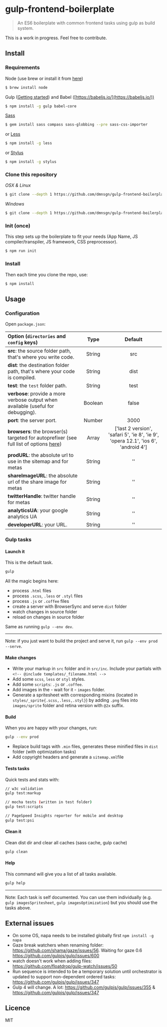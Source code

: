 gulp-frontend-boilerplate
=========================

> An ES6 boilerplate with common frontend tasks using gulp as build system.

This is a work in progress. Feel free to contribute.


## Install
### Requirements

Node (use brew or install it from [here](http://nodejs.org/download/))

```bash
$ brew install node
```

Gulp ([Getting started](https://github.com/gulpjs/gulp/blob/master/docs/getting-started.md#getting-started)) and Babel ([https://babeljs.io/](https://babeljs.io/))

```bash
$ npm install -g gulp babel-core
```

[Sass](http://sass-lang.com/)

```bash
$ gem install sass compass sass-globbing --pre sass-css-importer
```

or [Less](http://lesscss.org/)

```bash
$ npm install -g less
```

or [Stylus](https://learnboost.github.io/stylus/)

```bash
$ npm install -g stylus
```

### Clone this repository

*OSX & Linux*

```bash
$ git clone --depth 1 https://github.com/dmnsgn/gulp-frontend-boilerplate.git && cd gulp-frontend-boilerplate && rm -rf .git
```

*Windows*

```bash
$ git clone --depth 1 https://github.com/dmnsgn/gulp-frontend-boilerplate.git && cd gulp-frontend-boilerplate && rd /s /q .git
```

### Init (once)

This step sets up the boilerplate to fit your needs (App Name, JS compiler/transpiler, JS framework, CSS preprocessor).

```bash
$ npm run init
```

### Install

Then each time you clone the repo, use:

```bash
$ npm install
```

## Usage

### Configuration

Open `package.json`:

|Option (`directories` and `config` keys)|Type|Default
|:---------|:---------:|:----------:|
|**src**: the source folder path, that's where you write code.|String|src|
|**dist**: the destination folder path, that's where your code is compiled.|String|dist|
|**test**: the `test` folder path.|String|test|
|**verbose**: provide a more verbose output when available (useful for debugging).|Boolean|false|
|**port**: the server port.|Number|3000|
|**browsers**: the browser(s) targeted for autoprefixer (see full list of options [here](https://github.com/ai/autoprefixer#browsers))|Array|['last 2 version', 'safari 5', 'ie 8', 'ie 9', 'opera 12.1', 'ios 6', 'android 4']|
|**prodURL**: the absolute url to use in the sitemap and for metas|String|''|
|**shareImageURL**: the absolute url of the share image for metas|String|''|
|**twitterHandle**: twitter handle for metas|String|''|
|**analyticsUA**: your google analytics UA|String|''|
|**developerURL**: your URL.|String|''|

### Gulp tasks

#### Launch it

This is the default task.

```bash
gulp
```
All the magic begins here:

* process `.html` files
* process `.scss`, `.less` or `.styl` files
* process `.js` or `.coffee` files
* create a server with BrowserSync and serve `dist` folder
* watch changes in source folder
* reload on changes in source folder

Same as running `gulp --env dev`.

---
Note: if you just want to build the project and serve it, run `gulp --env prod --serve`.


#### Make changes

 * Write your markup in `src` folder and in `src/inc`. Include your partials with `<!-- @include templates/_filename.html -->`
 * Add some `scss`, `less` or `styl` styles.
 * Add some `scripts`: `.js` or `.coffee`.
 * Add images in the - wait for it - `images` folder.
 * Generate a spritesheet with corresponding mixins (located in `styles/_sprite{.scss,.less,.styl}`) by adding `.png` files into `images/sprite` folder and retina version with `@2x` suffix.

#### Build

When you are happy with your changes, run:

```bash
gulp --env prod
```

* Replace build tags with `.min` files, generates these minified files in `dist` folder (with optimization tasks)
* Add copyright headers and generate a `sitemap.xml`file

#### Tests tasks

Quick tests and stats with:

```bash
// w3c validation
gulp test:markup

// mocha tests (written in test folder)
gulp test:scripts

// PageSpeed Insights reporter for mobile and desktop
gulp test:psi
```

#### Clean it

Clean dist dir and clear all caches (sass cache, gulp cache)

```bash
gulp clean
```
#### Help

This command will give you a list of all tasks available.

```bash
gulp help
```
---
Note: Each task is self documented. You can use them individually (e.g. `gulp imagesSpritesheet`, `gulp imagesOptimization`) but you should use the tasks above.


## External issues
* On some OS, napa needs to be installed globally first `npm install -g napa`
* Gaze break watchers when renaming folder: https://github.com/shama/gaze/issues/56. Waiting for gaze 0.6 https://github.com/gulpjs/gulp/issues/600
* watch doesn't work when adding files: https://github.com/floatdrop/gulp-watch/issues/50
* Run sequence is intended to be a temporary solution until orchestrator is updated to support non-dependent ordered tasks: https://github.com/gulpjs/gulp/issues/347
* Gulp 4 will change. A lot: https://github.com/gulpjs/gulp/issues/355 & https://github.com/gulpjs/gulp/issues/347

## Licence

MIT
